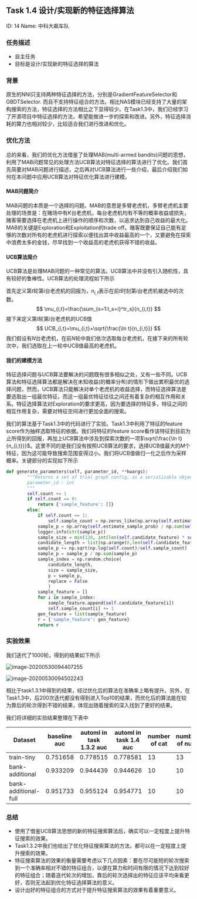 ## Task 1.4 设计/实现新的特征选择算法

ID: 14 Name: 中科大飙车队

### 任务描述

- 自主任务
- 目标是设计/实现新的特征选择的算法

### 背景

原生的NNI只支持两种特征选择的方法，分别是GradientFeatureSelector和GBDTSelector. 而且不支持特征组合的方法。相比NAS模块已经支持了大量的架构搜索的方法，特征选择的方法相比之下显得较少。在Task1.3中，我们已经学习了开源项目中特征选择的方法，希望能做进一步的探索和改进。另外，特征选择消耗的算力也相对较少，比较适合我们进行改进和优化。

### 优化方法

总的来看，我们的优化方法借鉴了处理MAB(multi-armed bandits)问题的思想，利用了MAB问题常见的处理方法UCB算法对特征选择的算法进行了优化。我们首先简要对MAB问题进行描述，之后再对UCB算法进行一些介绍，最后介绍我们如何在本问题中应用UCB算法对特征优化算法进行建模。

#### MAB问题简介

MAB问题的本质是一个选择的问题。MAB的意思是多臂老虎机，多臂老虎机主要处理的场景是：在赌场中有$K$台老虎机，每台老虎机均有不等的概率收益或损失，赌客需要选择在老虎机上进行操作的顺序和次数，以追求达到自己收益的最大化。MAB的关键是Exploration和Exploitation的trade off。赌客既要保证自己能有足够的次数对所有的老虎机进行探索以便找出其中收益最高的一个，又要避免在探索中浪费太多的金钱，尽早找到一个收益高的老虎机获得不错的收益。

#### UCB算法简介

UCB算法是处理MAB问题的一种常见的算法。UCB算法中并没有引入随机性，具有较好的鲁棒性。UCB算法的处理流程如下所示

首先定义第$t$轮第$i$台老虎机的回报为，$n_{i,t}$表示在前$t$时刻第$i$台老虎机被选中的次数。
$$
\mu_{i,t}=\frac{\sum_{s=1:I_s=i}^tr_s}{n_{i,t}}
$$
接下来定义第$t$轮第$i$台老虎机的UCB值
$$
UCB_{i,t}=\mu_{i,t}+\sqrt{\frac{\ln t}{n_{i,t}}}
$$
我们假设有$N$台老虎机，在前$N$轮中我们依次选取每台老虎机，在接下来的所有轮次中，我们选取在上一轮中UCB值最高的老虎机。

#### 我们的建模方法

特征选择问题与UCB算法要解决的问题既有很多相似之处，又有一些不同。UCB算法和特征选择算法都是解决在未知收益(的概率分布)的情形下做出累积最优的选择问题，然而，UCB算法只能解决对单个老虎机的收益选择，而特征选择算法是要选取出一组最优特征，而这一组最优特征往往之间还有着复杂的相互作用和关系。特征选择算法对Exploration的要求更高，因为要选择的特征多，特征之间的相互作用复杂，需要对特征空间进行更加全面的搜索。

我们的算法基于Task1.3中的代码进行了实验。Task1.3中利用了特征的feature score作为抽样选取特征的依据。我们将特征的feature score看作该特征到目前为止所得到的回报，再加上UCB算法中涉及到探索次数的一项$\sqrt{\frac{\ln t}{n_{i,t}}}$。这里不同的是我们没有按照UCB算法的要求，选择UCB值最大的$M$个特征，因为这可能导致搜索范围变得过小。我们将UCB值做归一化之后作为采样概率。关键部分的实现如下所示

```python
def generate_parameters(self, parameter_id, **kwargs):
        """Returns a set of trial graph config, as a serializable object.
        parameter_id : int
        """
        self.count += 1
        if self.count == 0:
            return {'sample_feature': []}
        else:
            if self.count == 1:
                self.sample_count = np.zeros_like(np.array(self.estimate_sample_prob))+1.0
            sample_p = np.array(self.estimate_sample_prob) / np.sum(self.estimate_sample_prob)
            logger.info(str(sample_p))
            sample_size = min(128, int(len(self.candidate_feature) * self.feature_percent))
            candidate_length = list(np.arange(0,len(self.candidate_feature)))
            sample_p += np.sqrt(np.log(self.count)/self.sample_count)
            sample_p = sample_p / np.sum(sample_p)
            sample_index = np.random.choice(
                candidate_length, 
                size = sample_size, 
                p = sample_p, 
                replace = False
                )
            sample_feature = []
            for i in sample_index:
                sample_feature.append(self.candidate_feature[i])
                self.sample_count[i] += 1
            gen_feature = list(sample_feature)
            r = {'sample_feature': gen_feature}
            return r  
```

### 实验效果

我们迭代了1000轮，得到的结果如下所示

![image-20200530094407255](C:\Users\FanYimin\AppData\Roaming\Typora\typora-user-images\image-20200530094407255.png)

![image-20200530094502243](C:\Users\FanYimin\AppData\Roaming\Typora\typora-user-images\image-20200530094502243.png)

相比于task1.3.1中得到的结果，经过优化后的算法在准确率上略有提升。另外，在Task1.3中，后200次迭代都没有得到进入Top10的结果，而优化后的算法能在较为靠后的轮次得到不错的结果，体现出随着搜索的深入找到了更好的结果。

我们将详细的实验结果整理在下表中

| Dataset              | baseline auc | automl in task 1.3.2 auc | automl in task 1.4 auc | number of cat | number of num |
| -------------------- | ------------ | ------------------------ | ---------------------- | ------------- | ------------- |
| train-tiny           | 0.751658     | 0.778515                 | 0.778581               | 13            | 13            |
| bank-additional      | 0.933209     | 0.944439                 | 0.944626               | 10            | 10            |
| bank-additional-full | 0.951733     | 0.955124                 | 0.954771               | 10            | 10            |

### 总结

- 使用了借鉴UCB算法思想的新的特征搜索算法后，确实可以一定程度上提升特征搜索的效果。
- Task1.3.2中我们也给出了优化特征搜索算法的方法，都可以在一定程度上提升搜索的效果。
- 特征搜索算法的效果的衡量需要考虑以下几点因素：要在尽可能短的轮次搜索到一个准确率相对不错的特征组合，以便在算力和时间有限的情况下达到较好的特征组合；随着迭代轮次的增加，靠后的轮次选择出的特征应该平均来看更好，否则无法起到优化特征选择算法的意义。
- 设计出好的特征组合的方式对于提升特征搜索算法的效果有着重要意义。